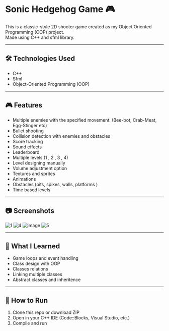 # Sonic Hedgehog Game 🎮

This is a classic-style 2D shooter game created as my Object Oriented Programming (OOP) project.  
Made using C++ and sfml library.

---

## 🛠️ Technologies Used
- C++
- Sfml 
- Object-Oriented Programming (OOP)

---

## 🎮 Features
- Multiple enemies with the specified movement. (Bee-bot, Crab-Meat, Egg-Stinger etc) 
- Bullet shooting
- Collision detection with enemies and obstacles
- Score tracking
- Sound effects
- Leaderboard
- Multiple levels (1 , 2 , 3 , 4)
- Level designing manually
- Volume adjustment option
- Textures and sprites
- Animations
- Obstacles (pits, spikes, walls, platforms )
- Time based levels
---

## 📷 Screenshots
![1](https://github.com/user-attachments/assets/44813cbb-0e8e-4577-88d6-bb9130f6f9ba)
![4](https://github.com/user-attachments/assets/bab37aea-8437-4707-9ddf-0810ce366cc9)
![image](https://github.com/user-attachments/assets/1b6acfd8-6b68-460e-8871-4278bf514aa1)
![5](https://github.com/user-attachments/assets/ba4eb958-5638-4283-b5ba-5b304d07facc)

---

## 🧠 What I Learned
- Game loops and event handling
- Class design with OOP
- Classes relations
- Linking multiple classes
- Abstract classes and inheritence

---

## 📂 How to Run
1. Clone this repo or download ZIP
2. Open in your C++ IDE (Code::Blocks, Visual Studio, etc.)
3. Compile and run
